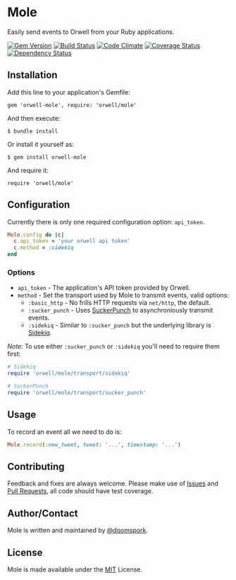 # Mole

Easily send events to Orwell from your Ruby applications.

[![Gem Version](https://badge.fury.io/rb/orwell-mole.png)](https://rubygems.org/gems/orwell-mole) [![Build Status](https://travis-ci.org/doomspork/mole.svg?branch=master)](https://travis-ci.org/doomspork/mole) [![Code Climate](https://codeclimate.com/github/doomspork/mole/badges/gpa.svg)](https://codeclimate.com/github/doomspork/mole) [![Coverage Status](https://coveralls.io/repos/doomspork/mole/badge.png?branch=master)](https://coveralls.io/r/doomspork/mole?branch=master) [![Dependency Status](https://gemnasium.com/doomspork/mole.svg)](https://gemnasium.com/doomspork/mole)

## Installation

Add this line to your application's Gemfile:

	gem 'orwell-mole', require: 'orwell/mole'

And then execute:

	$ bundle install

Or install it yourself as:

	$ gem install orwell-mole

And require it:

	require 'orwell/mole'

## Configuration

Currently there is only one required configuration option: `api_token`.

```ruby
Mole.config do |c|
  c.api_token = 'your orwell api token'
  c.method = :sidekiq
end
```

### Options
+ `api_token` - The application's API token provided by Orwell.
+ `method` - Set the transport used by Mole to transmit events, valid options:
	- `:basic_http` - No frills HTTP requests via `net/http`, the default.
	- `:sucker_punch` - Uses [SuckerPunch](https://github.com/brandonhilkert/sucker_punch) to asynchroniously transmit events.
	- `:sidekiq` - Similar to `:sucker_punch` but the underlying library is [Sidekiq](https://github.com/mperham/sidekiq).

_Note_: To use either `:sucker_punch` or `:sidekiq` you'll need to require them first:

```ruby
# Sidekiq
require 'orwell/mole/transport/sidekiq'

# SuckerPunch
require 'orwell/mole/transport/sucker_punch'
```

## Usage

To record an event all we need to do is:

```ruby
Mole.record(:new_tweet, tweet: '...', timestamp: '...')
```

## Contributing

Feedback and fixes are always welcome.  Please make use of [Issues](https://github.com/doomspork/autocomplete-me/issues) and [Pull Requests](https://github.com/doomspork/autocomplete-me/pulls), all code should have test coverage.

## Author/Contact

Mole is written and maintained by [@doomspork](github.com/doomspork).

## License

Mole is made available under the [MIT](http://opensource.org/licenses/MIT) License.
